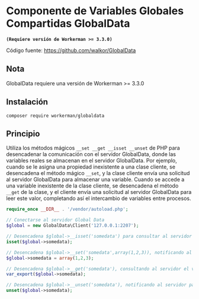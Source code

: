 # Componente de Variables Globales Compartidas GlobalData

**```(Requiere versión de Workerman >= 3.3.0)```**

Código fuente: https://github.com/walkor/GlobalData

## Nota
GlobalData requiere una versión de Workerman >= 3.3.0

## Instalación

```composer require workerman/globaldata```

## Principio

Utiliza los métodos mágicos ```__set __get __isset __unset``` de PHP para desencadenar la comunicación con el servidor GlobalData, donde las variables reales se almacenan en el servidor GlobalData. Por ejemplo, cuando se le asigna una propiedad inexistente a una clase cliente, se desencadena el método mágico ```__set```, y la clase cliente envía una solicitud al servidor GlobalData para almacenar una variable. Cuando se accede a una variable inexistente de la clase cliente, se desencadena el método ```__get``` de la clase, y el cliente envía una solicitud al servidor GlobalData para leer este valor, completando así el intercambio de variables entre procesos.

```php
require_once __DIR__ . '/vendor/autoload.php';

// Conectarse al servidor Global Data
$global = new GlobalData\Client('127.0.0.1:2207');

// Desencadena $global->__isset('somedata') para consultar al servidor si existe una clave llamada somedata almacenada
isset($global->somedata);

// Desencadena $global->__set('somedata',array(1,2,3)), notificando al servidor para almacenar el valor array(1,2,3) correspondiente a somedata
$global->somedata = array(1,2,3);

// Desencadena $global->__get('somedata'), consultando al servidor el valor correspondiente a somedata
var_export($global->somedata);

// Desencadena $global->__unset('somedata'), notificando al servidor para eliminar somedata junto con su valor correspondiente
unset($global->somedata);
```
